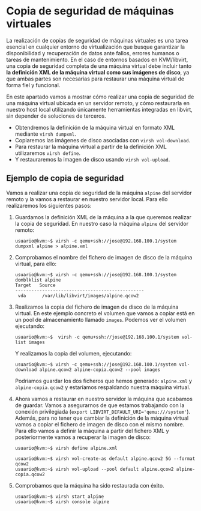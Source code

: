 # Copia de seguridad de máquinas virtuales

La realización de copias de seguridad de máquinas virtuales es una tarea esencial en cualquier entorno de virtualización que busque garantizar la disponibilidad y recuperación de datos ante fallos, errores humanos o tareas de mantenimiento. En el caso de entornos basados en KVM/libvirt, una copia de seguridad completa de una máquina virtual debe incluir tanto **la definición XML de la máquina virtual como sus imágenes de disco**, ya que ambas partes son necesarias para restaurar una máquina virtual de forma fiel y funcional.

En este apartado vamos a mostrar cómo realizar una copia de seguridad de una máquina virtual ubicada en un servidor remoto, y cómo restaurarla en nuestro host local utilizando únicamente herramientas integradas en libvirt, sin depender de soluciones de terceros.

* Obtendremos la definición de la máquina virtual en formato XML mediante `virsh dumpxml`.
* Copiaremos las imágenes de disco asociadas con `virsh vol-download`. 
* Para restaurar la máquina virtual a partir de la definición XML utilizaremos `virsh define`.
* Y restauraremos la imagen de disco usando `virsh vol-upload`.

## Ejemplo de copia de seguridad

Vamos a realizar una copia de seguridad de la máquina `alpine` del servidor remoto y la vamos a restaurar en nuestro servidor local. Para ello realizaremos los siguientes pasos:

1. Guardamos la definición XML de la máquina a la que queremos realizar la copia de seguridad. En nuestro caso la máquina `alpine` del servidor remoto:

    ```
    usuario@kvm:~$ virsh -c qemu+ssh://jose@192.168.100.1/system dumpxml alpine > alpine.xml
    ```

2. Comprobamos el nombre del fichero de imagen de disco de la máquina virtual, para ello:

    ```
    usuario@kvm:~$ virsh -c qemu+ssh://jose@192.168.100.1/system domblklist alpine
    Target   Source
    ------------------------------------------------
     vda      /var/lib/libvirt/images/alpine.qcow2
    ```

3. Realizamos la copia del fichero de imagen de disco de la máquina virtual. En este ejemplo concreto el volumen que vamos a copiar está en un pool de almacenamiento llamado `images`. Podemos ver el volumen ejecutando:

    ```
    usuario@kvm:~$  virsh -c qemu+ssh://jose@192.168.100.1/system vol-list images
    ```
    Y realizamos la copia del volumen, ejecutando:

    ```
    usuario@kvm:~$ virsh -c qemu+ssh://jose@192.168.100.1/system vol-download alpine.qcow2 alpine-copia.qcow2 --pool images
    ```
    
    Podríamos guardar los dos ficheros que hemos generado: `alpine.xml` y `alpine-copia.qcow2` y estaríamos respaldando nuestra máquina virtual.

4. Ahora vamos a restaurar en nuestro servidor la máquina que acabamos de guardar. Vamos a asegurarnos de que estamos trabajando con la conexión privilegiada (`export LIBVIRT_DEFAULT_URI='qemu:///system'`). Además, para no tener que cambiar la definición de la máquina virtual vamos a copiar el fichero de imagen de disco con el mismo nombre. Para ello vamos a definir la máquina a partir del fichero XML y posteriormente vamos a recuperar la imagen de disco:

    ```
    usuario@kvm:~$ virsh define alpine.xml

    usuario@kvm:~$ virsh vol-create-as default alpine.qcow2 5G --format qcow2
    usuario@kvm:~$ virsh vol-upload --pool default alpine.qcow2 alpine-copia.qcow2
    ```

5. Comprobamos que la máquina ha sido restaurada con éxito.

    ```
    usuario@kvm:~$ virsh start alpine 
    usuario@kvm:~$ virsh console alpine 
    ```

    





